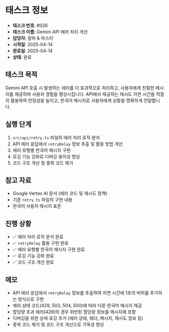 # 태스크 정보

- **태스크 번호**: #026
- **태스크 이름**: Gemini API 에러 처리 개선
- **담당자**: 알파 & 마스터
- **시작일**: 2025-04-14
- **완료일**: 2025-04-14
- **상태**: 완료

## 태스크 목적

Gemini API 호출 시 발생하는 에러를 더 효과적으로 처리하고, 사용자에게 친절한 메시지를 제공하여 사용자 경험을 향상시킵니다. API에서 제공하는 재시도 지연 시간을 적절히 활용하여 안정성을 높이고, 한국어 메시지로 사용자에게 상황을 명확하게 전달합니다.

## 실행 단계

1. `src/api/retry.ts` 파일의 에러 처리 로직 분석
2. API 에러 응답에서 `retryDelay` 정보 추출 및 활용 방법 개선
3. 에러 유형별 한국어 메시지 구현
4. 로깅 기능 강화로 디버깅 용이성 향상
5. 코드 구조 개선 및 중복 코드 제거

## 참고 자료

- Google Vertex AI 문서 (에러 코드 및 재시도 정책)
- 기존 `retry.ts` 파일의 구현 내용
- 한국어 사용자 메시지 표준

## 진행 상황

- ✅ 에러 처리 로직 분석 완료
- ✅ `retryDelay` 활용 구현 완료
- ✅ 에러 유형별 한국어 메시지 구현 완료
- ✅ 로깅 기능 강화 완료
- ✅ 코드 구조 개선 완료

## 메모

- API 에러 응답에서 `retryDelay` 정보를 추출하여 지연 시간에 1초의 버퍼를 추가하는 방식으로 구현
- 에러 상태 코드(429, 503, 504, 500)에 따라 다른 한국어 메시지 제공
- 할당량 초과 에러(429)의 경우 위반된 할당량 정보를 메시지에 포함
- 디버깅을 위한 상세 로깅 추가 (에러 상태, 헤더, 메시지, 재시도 정보 등)
- 중복 코드 제거 및 코드 구조 개선으로 가독성 향상
